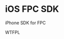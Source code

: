 # iOS FPC SDK

iPhone SDK for FPC

<a href="http://www.wtfpl.net/"><img src="http://www.wtfpl.net/wp-content/uploads/2012/12/logo-220x1601.png" width="80" height="15" alt="WTFPL" /></a>
